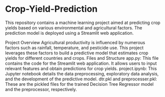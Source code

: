 # Crop-Yield-Prediction
This repository contains a machine learning project aimed at predicting crop yields based on various environmental and agricultural factors. The prediction model is deployed using a Streamlit web application.

Project Overview
Agricultural productivity is influenced by numerous factors such as rainfall, temperature, and pesticide use. This project leverages these factors to build a predictive model that estimates crop yields for different countries and crops.
Files and Structure
app.py: This file contains the code for the Streamlit web application. It allows users to input relevant features and obtain predictions for crop yields.
project.ipynb: This Jupyter notebook details the data preprocessing, exploratory data analysis, and the development of the predictive model.
dtr.pkl and preprocesser.pkl: These are the pickled files for the trained Decision Tree Regressor model and the preprocessor, respectively.

